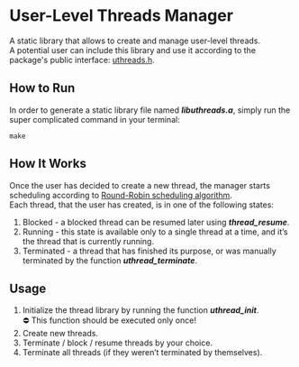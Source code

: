 # User-Level Threads Manager
A static library that allows to create and manage user-level threads.<br />
A potential user can include this library and use it according to the package's public interface: [uthreads.h](uthreads.h).

## How to Run
In order to generate a static library file named ***libuthreads.a***, simply run the super complicated command in your terminal:
```
make
```

## How It Works
Once the user has decided to create a new thread, the manager starts scheduling according to [Round-Robin scheduling algorithm](https://en.wikipedia.org/wiki/Round-robin_scheduling).<br />
Each thread, that the user has created, is in one of the following states:
1. Blocked - a blocked thread can be resumed later using ***thread_resume***.
2. Running - this state is available only to a single thread at a time, and it’s the thread that is currently running.
3. Terminated - a thread that has finished its purpose, or was manually terminated by the function ***uthread_terminate***.

## Usage
1. Initialize the thread library by running the function ***uthread_init***.<br />
:no_entry: This function should be executed only once!
2. Create new threads.
3. Terminate / block / resume threads by your choice.
4. Terminate all threads (if they weren’t terminated by themselves).
